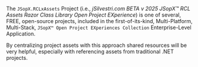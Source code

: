 ﻿
The `JSopX.RCLxAssets` Project (i.e., _jSilvestri.com BETA v 2025 JSopX™ RCL Assets Razor Class Library Open Project EXperience_) is one of several, FREE, open-source projects, included in the first-of-its-kind, Multi-Platform, Multi-Stack, `JSopX™ Open Project EXperiences Collection` Enterprise-Level Application.

By centralizing project assets with this approach shared resources will be very helpful, especially with referencing assets from traditional .NET projects.
